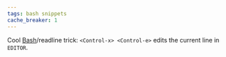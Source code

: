 ```yaml
---
tags: bash snippets
cache_breaker: 1
---
```


Cool [Bash](/wiki/Bash)/readline trick: `<Control-x> <Control-e>` edits the current line in `EDITOR`.
